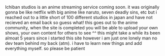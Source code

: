 Ichiban studios is an anime streaming service coming soon. 
it was originally gonna be like netflix with big anime like naruto, seven deadly sins, etc
but i reached out to a little short of 100 different studios in japan and have not recieved an email back so guess what! 
this goes out to the anime community, when the site is completed you will be able to upload your own shows, your own content for others to see ^^
this might take a while its been almoat 5 years since i started this site however i am just one lonely man
no dev team behind my back (atm). i have to learn new things and add everything myself. so please be patient
